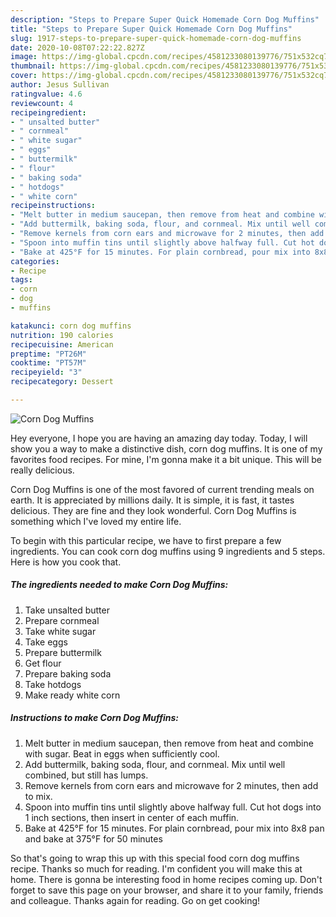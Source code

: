 ```yaml
---
description: "Steps to Prepare Super Quick Homemade Corn Dog Muffins"
title: "Steps to Prepare Super Quick Homemade Corn Dog Muffins"
slug: 1917-steps-to-prepare-super-quick-homemade-corn-dog-muffins
date: 2020-10-08T07:22:22.827Z
image: https://img-global.cpcdn.com/recipes/4581233080139776/751x532cq70/corn-dog-muffins-recipe-main-photo.jpg
thumbnail: https://img-global.cpcdn.com/recipes/4581233080139776/751x532cq70/corn-dog-muffins-recipe-main-photo.jpg
cover: https://img-global.cpcdn.com/recipes/4581233080139776/751x532cq70/corn-dog-muffins-recipe-main-photo.jpg
author: Jesus Sullivan
ratingvalue: 4.6
reviewcount: 4
recipeingredient:
- " unsalted butter"
- " cornmeal"
- " white sugar"
- " eggs"
- " buttermilk"
- " flour"
- " baking soda"
- " hotdogs"
- " white corn"
recipeinstructions:
- "Melt butter in medium saucepan, then remove from heat and combine with sugar. Beat in eggs when sufficiently cool."
- "Add buttermilk, baking soda, flour, and cornmeal. Mix until well combined, but still has lumps."
- "Remove kernels from corn ears and microwave for 2 minutes, then add to mix."
- "Spoon into muffin tins until slightly above halfway full. Cut hot dogs into 1 inch sections, then insert in center of each muffin."
- "Bake at 425°F for 15 minutes. For plain cornbread, pour mix into 8x8 pan and bake at 375°F for 50 minutes"
categories:
- Recipe
tags:
- corn
- dog
- muffins

katakunci: corn dog muffins 
nutrition: 190 calories
recipecuisine: American
preptime: "PT26M"
cooktime: "PT57M"
recipeyield: "3"
recipecategory: Dessert

---
```



![Corn Dog Muffins](https://img-global.cpcdn.com/recipes/4581233080139776/751x532cq70/corn-dog-muffins-recipe-main-photo.jpg)

Hey everyone, I hope you are having an amazing day today. Today, I will show you a way to make a distinctive dish, corn dog muffins. It is one of my favorites food recipes. For mine, I'm gonna make it a bit unique. This will be really delicious.



Corn Dog Muffins is one of the most favored of current trending meals on earth. It is appreciated by millions daily. It is simple, it is fast, it tastes delicious. They are fine and they look wonderful. Corn Dog Muffins is something which I've loved my entire life.


To begin with this particular recipe, we have to first prepare a few ingredients. You can cook corn dog muffins using 9 ingredients and 5 steps. Here is how you cook that.

<!--inarticleads1-->

##### The ingredients needed to make Corn Dog Muffins:

1. Take  unsalted butter
1. Prepare  cornmeal
1. Take  white sugar
1. Take  eggs
1. Prepare  buttermilk
1. Get  flour
1. Prepare  baking soda
1. Take  hotdogs
1. Make ready  white corn




<!--inarticleads2-->

##### Instructions to make Corn Dog Muffins:

1. Melt butter in medium saucepan, then remove from heat and combine with sugar. Beat in eggs when sufficiently cool.
1. Add buttermilk, baking soda, flour, and cornmeal. Mix until well combined, but still has lumps.
1. Remove kernels from corn ears and microwave for 2 minutes, then add to mix.
1. Spoon into muffin tins until slightly above halfway full. Cut hot dogs into 1 inch sections, then insert in center of each muffin.
1. Bake at 425°F for 15 minutes. For plain cornbread, pour mix into 8x8 pan and bake at 375°F for 50 minutes




So that's going to wrap this up with this special food corn dog muffins recipe. Thanks so much for reading. I'm confident you will make this at home. There is gonna be interesting food in home recipes coming up. Don't forget to save this page on your browser, and share it to your family, friends and colleague. Thanks again for reading. Go on get cooking!
